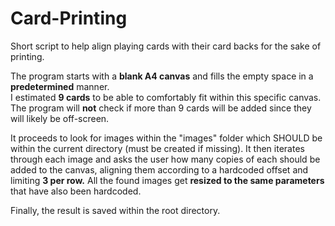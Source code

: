 # Card-Printing

<p>Short script to help align playing cards with their card backs for the sake of printing.</p>

<p>The program starts with a <b>blank A4 canvas</b> and fills the empty space in a <b>predetermined</b> manner.<br> I estimated <b>9 cards</b> to be able to comfortably fit within this specific canvas.<br> The program will <b>not</b> check if more than 9 cards will be added since they will likely be off-screen.</p>

<p>It proceeds to look for images within the "images" folder which SHOULD be within the current directory (must be created if missing). It then iterates through each image and asks the user how many copies of each should be added to the canvas, aligning them according to a hardcoded offset and limiting <b>3 per row.</b> All the found images get <b>resized to the same parameters</b> that have also been hardcoded.</p>

<p>Finally, the result is saved within the root directory.</p>
